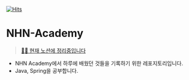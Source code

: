 
[![Hits](https://hits.seeyoufarm.com/api/count/incr/badge.svg?url=https%3A%2F%2Fgithub.com%2Ff1v3-dev%2FTIL&count_bg=%235BCEFF&title_bg=%23C2C0C0&icon=aiqfome.svg&icon_color=%23E7E7E7&title=hits&edge_flat=false)](https://hits.seeyoufarm.com)

# NHN-Academy
> [✍🏻 현재 노션에 정리중입니다](https://www.notion.so/f1v3/4f98e72623ef4393ba975bfe140d040e?v=711ca75ea8644b1387bed2ef2d1367eb&pvs=4)
- NHN Academy에서 하루에 배웠던 것들을 기록하기 위한 레포지토리입니다.
- Java, Spring을 공부합니다.
